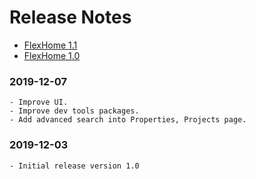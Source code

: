 # Release Notes

- [FlexHome 1.1](#version_1_1)
- [FlexHome 1.0](#version_1_0)

### 2019-12-07
    - Improve UI.
    - Improve dev tools packages.
    - Add advanced search into Properties, Projects page.

### 2019-12-03
    - Initial release version 1.0
